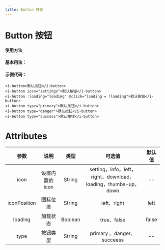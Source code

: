 ```yaml
---
title: Button 按钮
---
```


# Button 按钮

**使用方法**

#### 基本用法：

<ClientOnly>
<button-demos></button-demos>
</ClientOnly>

#### 示例代码：

```vue
<i-button>默认按钮</i-button>
<i-button icon="settings">默认按钮</i-button>
<i-button :loading="loading" @click="loading = !loading">默认按钮</i-button>
<i-button type="primary">默认按钮</i-button>
<i-button type="danger">默认按钮</i-button>
<i-button type="success">默认按钮</i-button>
```

# Attributes

|     参数     |      说明       |  类型   |                             可选值                             | 默认值 |
| :----------: | :-------------: | :-----: | :------------------------------------------------------------: | :----: |
|     icon     | 设置内置的 icon | String  | setting，info，left，right，download，loading，thumbs-up，down |   --   |
| iconPosition |    图标位置     | String  |                          left、right                           |  left  |
|   loading    |    加载状态     | Boolean |                          true、false                           | false  |
|     type     |    按钮类型     | String  |                  primary 、danger、 succeess                   |   --   |
